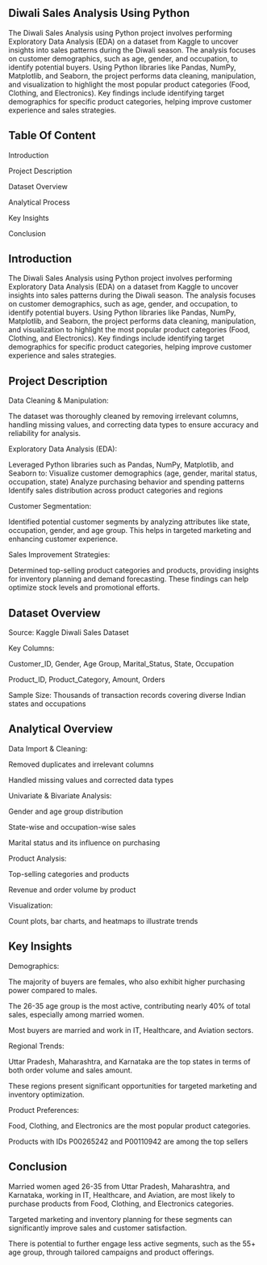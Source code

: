 
## Diwali Sales Analysis Using Python

The Diwali Sales Analysis using Python project involves performing Exploratory Data Analysis (EDA) on a dataset from Kaggle to uncover insights into sales patterns during the Diwali season. 
The analysis focuses on customer demographics, such as age, gender, and occupation, to identify potential buyers.
Using Python libraries like Pandas, NumPy, Matplotlib, and Seaborn, the project performs data cleaning, manipulation, and visualization to highlight the most popular product categories (Food, Clothing, and Electronics).
Key findings include identifying target demographics for specific product categories, helping improve customer experience and sales strategies.
## Table Of Content

Introduction

Project Description

Dataset Overview

Analytical Process

Key Insights

Conclusion

## Introduction

The Diwali Sales Analysis using Python project involves performing Exploratory Data Analysis (EDA) on a dataset from Kaggle to uncover insights into sales patterns during the Diwali season. 
The analysis focuses on customer demographics, such as age, gender, and occupation, to identify potential buyers.
Using Python libraries like Pandas, NumPy, Matplotlib, and Seaborn, the project performs data cleaning, manipulation, and visualization to highlight the most popular product categories (Food, Clothing, and Electronics).
Key findings include identifying target demographics for specific product categories, helping improve customer experience and sales strategies.

## Project Description

Data Cleaning & Manipulation:

The dataset was thoroughly cleaned by removing irrelevant columns, handling missing values, and correcting data types to ensure accuracy and reliability for analysis.

Exploratory Data Analysis (EDA):

Leveraged Python libraries such as Pandas, NumPy, Matplotlib, and Seaborn to:
Visualize customer demographics (age, gender, marital status, occupation, state)
Analyze purchasing behavior and spending patterns
Identify sales distribution across product categories and regions

Customer Segmentation:

Identified potential customer segments by analyzing attributes like state, occupation, gender, and age group. This helps in targeted marketing and enhancing customer experience.

Sales Improvement Strategies:

Determined top-selling product categories and products, providing insights for inventory planning and demand forecasting. These findings can help optimize stock levels and promotional efforts.
## Dataset Overview

Source: Kaggle Diwali Sales Dataset

Key Columns:

Customer_ID, Gender, Age Group, Marital_Status, State, Occupation

Product_ID, Product_Category, Amount, Orders

Sample Size: Thousands of transaction records covering diverse Indian states and occupations
## Analytical Overview

Data Import & Cleaning:

Removed duplicates and irrelevant columns

Handled missing values and corrected data types

Univariate & Bivariate Analysis:

Gender and age group distribution

State-wise and occupation-wise sales

Marital status and its influence on purchasing

Product Analysis:

Top-selling categories and products

Revenue and order volume by product

Visualization:

Count plots, bar charts, and heatmaps to illustrate trends
## Key Insights

Demographics:

The majority of buyers are females, who also exhibit higher purchasing power compared to males.

The 26-35 age group is the most active, contributing nearly 40% of total sales, especially among married women.

Most buyers are married and work in IT, Healthcare, and Aviation sectors.

Regional Trends:

Uttar Pradesh, Maharashtra, and Karnataka are the top states in terms of both order volume and sales amount.

These regions present significant opportunities for targeted marketing and inventory optimization.

Product Preferences:

Food, Clothing, and Electronics are the most popular product categories.

Products with IDs P00265242 and P00110942 are among the top sellers
## Conclusion

Married women aged 26-35 from Uttar Pradesh, Maharashtra, and Karnataka, working in IT, Healthcare, and Aviation, are most likely to purchase products from Food, Clothing, and Electronics categories.

Targeted marketing and inventory planning for these segments can significantly improve sales and customer satisfaction.

There is potential to further engage less active segments, such as the 55+ age group, through tailored campaigns and product offerings.